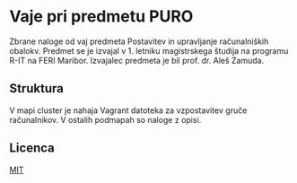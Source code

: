 # Vaje pri predmetu PURO
Zbrane naloge od vaj predmeta Postavitev in upravljanje računalniških obalokv. Predmet se je izvajal v 1. letniku magistrskega študija na programu R-IT na FERI Maribor. Izvajalec predmeta je bil prof. dr. Aleš Zamuda.

## Struktura
V mapi cluster je nahaja Vagrant datoteka za vzpostavitev gruče računalnikov. V ostalih podmapah so naloge z opisi.

## Licenca
[MIT](LICENSE.MD)
